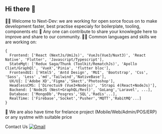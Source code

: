 ## Hi there 👋
🙋‍♀️ Welcome to Next-Dev: we are working for open sorce focus on to make development faster, best practise especialy for boilerplate, tooling, components etc
🌈 Any one can contribute to share your knowlegde here to improve and share to our community. 
👩‍💻 Common languages and skills we are working on: 
```tsx
{
  Frontend: ['React (NextJs/UmiJs)', 'VueJs(Vue3/Nuxt3)', 'React Native', 'Flutter', 'Javascript/Typescript'],
  StateMgt: ['Redux Saga/Thunk (Toolkit/RematchJs)', 'Apollo Cliet/GraphQl', 'VueX','Pinia', 'flutter bloc'],
  FrontendUI: ['Html5', 'Antd Design', 'MUI', 'Bootstrap', 'Css', 'Sass', 'Less' ,'md','Tailwind','NativeBase'],
  UX/UI: ['Adobe XD','Figma','Skect','Photoshop'],
  HeadlessCMS: ['Directus9 (Vue3+Nodejs)', 'Strapi 4(React+NodeJs)'],
  Backend: ['NodeJS (Nest+GraphQL/Rest)', 'GoLang','Laravel', ...],
  Database: ['MongoDb','Posgres','SQL','Radis'...],
  RealTime: ['Firebase','Socket','Pusher','MQTT','RabitMQ'...]
}
```
 
🧙 We are also have time for frelance project (Mobile/Web/Admin/POS/ERP) or any systme with suitable price
   
   Contact Us [![Gmail](https://img.shields.io/badge/%20-rimsila.itc@gmail.com-black?color=14171A&labelColor=ef5350&logo=gmail&logoColor=ffffff)](mailto:rimsila.itc@gmail.com?subject=From%20GitHub&cc=rimsila.itc@gmail&body=Hi,%20there.%20Found%20you%20from%20GitHub.)
